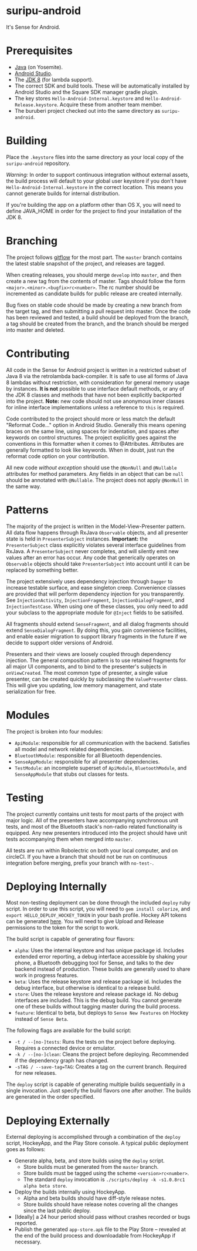 suripu-android
==============

It's Sense for Android.

Prerequisites
=============

- [Java](http://support.apple.com/kb/DL1572) (on Yosemite).
- [Android Studio](http://developer.android.com/sdk/index.html).
- The [JDK 8](http://www.oracle.com/technetwork/java/javase/downloads/jdk8-downloads-2133151.html) (for lambda support).
- The correct SDK and build tools. These will be automatically installed by Android Studio and the Square SDK manager gradle plugin.
- The key stores `Hello-Android-Internal.keystore` and `Hello-Android-Release.keystore`. Acquire these from another team member.
- The buruberi project checked out into the same directory as `suripu-android`.

Building
========

Place the `.keystore` files into the same directory as your local copy of the `suripu-android` repository.

_Warning:_ In order to support continuous integration without external assets, the build process will default to your global user keystore if you don't have `Hello-Android-Internal.keystore` in the correct location. This means you cannot generate builds for internal distribution.

If you're building the app on a platform other than OS X, you will need to define JAVA_HOME in order for the project to find your installation of the JDK 8.

Branching
=========

The project follows [gitflow](https://www.atlassian.com/git/tutorials/comparing-workflows/gitflow-workflow) for the most part. The `master` branch contains the latest stable snapshot of the project, and releases are tagged.

When creating releases, you should merge `develop` into `master`, and then create a new tag from the contents of master. Tags should follow the form `<major>.<minor>.<bugfix>rc<number>`. The rc number should be incremented as candidate builds for public release are created internally.

Bug fixes on stable code should be made by creating a new branch from the target tag, and then submitting a pull request into master. Once the code has been reviewed and tested, a build should be deployed from the branch, a tag should be created from the branch, and the branch should be merged into master and deleted.

Contributing
============

All code in the Sense for Android project is written in a restricted subset of Java 8 via the retrolambda back-compiler. It is safe to use all forms of Java 8 lambdas without restriction, with consideration for general memory usage by instances. __It is not__ possible to use interface default methods, or any of the JDK 8 classes and methods that have not been explicitly backported into the project. __Note:__ new code should not use anonymous inner classes for inline interface implementations unless a reference to `this` is required.

Code contributed to the project should more or less match the default "Reformat Code…" option in Android Studio. Generally this means opening braces on the same line, using spaces for indentation, and spaces after keywords on control structures. The project explicitly goes against the conventions in this formatter when it comes to @Attributes. Attributes are generally formatted to look like keywords. When in doubt, just run the reformat code option on your contribution.

All new code _without exception_ should use the `@NonNull` and `@Nullable` attributes for method parameters. Any fields in an object that can be `null` should be annotated with `@Nullable`. The project does not apply `@NonNull` in the same way.

Patterns
========

The majority of the project is written in the Model-View-Presenter pattern. All data flow happens through RxJava `Observable` objects, and all presenter state is held in `PresenterSubject` instances. __Important:__ the `PresenterSubject` class explicitly violates several interface guidelines from RxJava. A `PresenterSubject` never completes, and will silently emit new values after an error has occur. Any code that generically operates on `Observable` objects should take `PresenterSubject` into account until it can be replaced by something better. 

The project extensively uses dependency injection through `Dagger` to increase testable surface, and ease singleton creep. Convenience classes are provided that will perform dependency injection for you transparently. See `InjectionActivity`, `InjectionFragment`, `InjectionDialogFragment`, and `InjectionTestCase`. When using one of these classes, you only need to add your subclass to the appropriate module for `@Inject` fields to be satisifed.

All fragments should extend `SenseFragment`, and all dialog fragments should extend `SenseDialogFragment`. By doing this, you gain convenience facilities, and enable easier migration to support library fragments in the future if we decide to support older versions of Android.

Presenters and their views are loosely coupled through dependency injection. The general composition pattern is to use retained fragments for all major UI components, and to bind to the presenter's subjects in `onViewCreated`. The most common type of presenter, a single value presenter, can be created quickly by subclassing the `ValuePresenter` class. This will give you updating, low memory management, and state serialization for free.

Modules
=======

The project is broken into four modules:

- `ApiModule`: responsible for all communication with the backend. Satisfies all model and network related dependencies.
- `BluetoothModule`: responsible for all Bluetooth dependencies.
- `SenseAppModule`: responsible for all presenter dependencies.
- `TestModule`: an incomplete superset of `ApiModule`, `BluetoothModule`, and `SenseAppModule` that stubs out classes for tests.

Testing
=======

The project currently contains unit tests for most parts of the project with major logic. All of the presenters have accompanying synchronous unit tests, and most of the Bluetooth stack's non-radio related functionality is equipped. Any new presenters introduced into the project should have unit tests accompanying them when merged into `master`.

All tests are run within Robolectric on both your local computer, and on circleCI. If you have a branch that should not be run on continuous integration before merging, prefix your branch with `no-test-`.

Deploying Internally
====================

Most non-testing deployment can be done through the included `deploy` ruby script. In order to use this script, you will need to `gem install colorize`, and `export HELLO_DEPLOY_HOCKEY_TOKEN` in your bash profile. Hockey API tokens can be generated [here](https://rink.hockeyapp.net/manage/auth_tokens). You will need to give Upload and Release permissions to the token for the script to work.

The build script is capable of generating four flavors:

- `alpha`: Uses the internal keystore and has unique package id. Includes extended error reporting, a debug interface accessible by shaking your phone, a Bluetooth debugging tool for Sense, and talks to the dev backend instead of production. These builds are generally used to share work in progress features.
- `beta`: Uses the release keystore and release package id. Includes the debug interface, but otherwise is identical to a release build.
- `store`: Uses the release keystore and release package id. No debug interfaces are included. This is the debug build. You cannot generate one of these builds without tagging master during the build process.
- `feature`: Identical to beta, but deploys to `Sense New Features` on Hockey instead of `Sense Beta`.

The following flags are available for the build script:

- `-t / --[no-]tests`: Runs the tests on the project before deploying. Requires a connected device or emulator.
- `-k / --[no-]clean`: Cleans the project before deploying. Recommended if the dependency graph has changed.
- `-sTAG / --save-tag=TAG`: Creates a tag on the current branch. Required for new releases.

The `deploy` script is capable of generating multiple builds sequentially in a single invocation. Just specify the build flavors one after another. The builds are generated in the order specified.

Deploying Externally
====================

External deploying is accomplished through a combination of the `deploy` script, HockeyApp, and the Play Store console. A typical public deployment goes as follows:

- Generate alpha, beta, and store builds using the `deploy` script.
	- Store builds must be generated from the `master` branch.
	- Store builds must be tagged using the scheme `<version>rc<number>`.
	- The standard `deploy` invocation is `./scripts/deploy -k -s1.0.8rc1 alpha beta store`.
- Deploy the builds internally using HockeyApp.
	- Alpha and beta builds should have diff-style release notes.
	- Store builds should have release notes covering all the changes since the last public deploy.
- [Ideally] a 24 hour period should pass without crashes recorded or bugs reported.
- Publish the generated `app-store.apk` file to the Play Store – revealed at the end of the build process and downloadable from HockeyApp if necessary.
